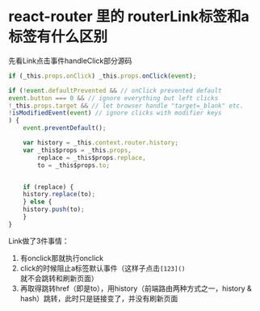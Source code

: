 # react-router 里的 routerLink标签和a 标签有什么区别

先看Link点击事件handleClick部分源码

```js
if (_this.props.onClick) _this.props.onClick(event);

if (!event.defaultPrevented && // onClick prevented default
event.button === 0 && // ignore everything but left clicks
!_this.props.target && // let browser handle "target=_blank" etc.
!isModifiedEvent(event) // ignore clicks with modifier keys
) {
    event.preventDefault();

    var history = _this.context.router.history;
    var _this$props = _this.props,
        replace = _this$props.replace,
        to = _this$props.to;


    if (replace) {
    history.replace(to);
    } else {
    history.push(to);
    }
}
```

Link做了3件事情：

1. 有onclick那就执行onclick
2. click的时候阻止a标签默认事件（这样子点击`[123]()`就不会跳转和刷新页面）
3. 再取得跳转href（即是to），用history（前端路由两种方式之一，history & hash）跳转，此时只是链接变了，并没有刷新页面
